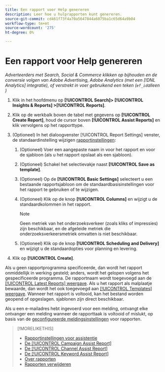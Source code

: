 ```yaml
---
title: Een rapport voor Help genereren
description: Leer hoe u hulprapporten kunt genereren.
source-git-commit: cd461f73f4a70a5647844a6075ba1c65d64a9b04
workflow-type: tm+mt
source-wordcount: '275'
ht-degree: 0%

---
```


# Een rapport voor Help genereren

*Adverteerders met Search, Social &amp; Commerce klikken op bijhouden en de conversie volgen van Adobe Advertising, Adobe Analytics (met een [!DNL Analytics] integratie), of verstrekt in voer gebruikend een teken (`ef_id`alleen )*

1. Klik in het hoofdmenu op **[!UICONTROL Search]> [!UICONTROL Insights & Reports] >[!UICONTROL Reports]**.

1. Klik op de werkbalk boven de tabel met gegevens op **[!UICONTROL Create Report]**, houd de cursor boven **[!UICONTROL Assist Reports]** en klik vervolgens op het rapporttype.

1. (Optioneel) In het dialoogvenster [!UICONTROL Report Settings] venster, de standaardinstelling wijzigen [rapportinstellingen](assist-report-settings.md):

   1. (Optioneel) Voer een aangepaste naam in voor het rapport en voor de sjabloon (als u het rapport opslaat als een sjabloon).

   1. (Optioneel) Schakel het selectievakje naast **[!UICONTROL Save as template]**.

   1. (Optioneel) Op de **[!UICONTROL Basic Settings]** selecteert u een bestaande rapportsjabloon om de standaardbasisinstellingen voor het rapport te gebruiken of te wijzigen.

   1. (Optioneel) Klik op de knop **[!UICONTROL Columns]** en wijzigt u de standaardkolommen in het rapport.

      >[!NOTE]
      >
      >Geen metriek van het onderzoeksverkeer (zoals kliks of impressies) zijn beschikbaar, en de afgeleide metriek die onderzoeksverkeersmetriek omvatten is niet beschikbaar.

   1. (Optioneel) Klik op de knop **[!UICONTROL Scheduling and Delivery]** en wijzigt u de standaardopties voor planning en levering.

1. Klik op **[!UICONTROL Create]**.

Als u geen rapportprogramma specificeerde, dan wordt het rapport onmiddellijk in werking gesteld; anders, wordt het gelopen volgens het gespecificeerde programma. De rapportnaam wordt toegevoegd aan de [[!UICONTROL Latest Reports] weergave](/help/search-social-commerce/reports/report-about.md). Als u het rapport als malplaatje bewaarde, dan wordt het ook toegevoegd aan [[!UICONTROL Templates] weergave](/help/search-social-commerce/reports/report-about.md). Wanneer het rapport is voltooid, kan het bestand worden geopend of opgeslagen. sjablonen zijn direct beschikbaar.

Als u een e-mailadres hebt ingevoerd voor een melding, ontvangt elke ontvanger een melding wanneer de rapporttaak is voltooid of mislukt, op basis van de [geconfigureerde meldingsinstellingen](/help/search-social-commerce/notifications/notification-edit.md) voor rapporten.

>[!MORELIKETHIS]
>
>* [Rapportinstellingen voor assistentie](assist-report-settings.md)
>* [De [!UICONTROL Campaign Assist Report]](campaign-assist-report.md)
>* [De [!UICONTROL Channel Assist Report]](channel-assist-report.md)
>* [De [!UICONTROL Keyword Assist Report]](keyword-assist-report.md)
>* [Over rapporten](/help/search-social-commerce/reports/report-about.md)
>* [Rapporten verwijderen](/help/search-social-commerce/reports/management/report-delete.md)

